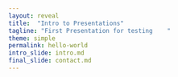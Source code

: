 ```yaml
---
layout: reveal
title:  "Intro to Presentations"
tagline: "First Presentation for testing    "
theme: simple
permalink: hello-world
intro_slide: intro.md
final_slide: contact.md
---
```

<script type="text/template">
    # Slide 1
    Why, What and How ?
    
    ----

    ## Our Goal
    - Build a basic presentations library
    - A simpler self run alternative of slides.com 
    - Actually slides.com is limited. This tool is much better
    - Get you excited to go try out & learn more about presentations
    So lets get you exited.

    ====
    
    ## What is Presentations

    - a presentation management system
    - maintains the presentation on git-pages (configurable with a custom domain of your choice)
    - Self hosted and Free (both as in freedom and cost)
    - High availability
    - Community driven and Licenced under GNU/GPL
    
    ----

    - Write more about this here
    - Write more about this here
    - Write more about this here
    - Write more about this here
    - Write more about this here
    - Write more about this here
    
    Note:
        - This is a note for testing
    
    ----
    
    - Write even more about this here
    - Write even more about this here
    - Write even more about this here
    - Write even more about this here
    - Write even more about this here
    - Write even more about this here
    - Write even more about this here
    
</script>
